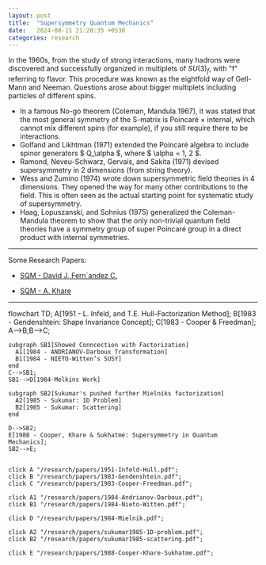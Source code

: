 ```yaml
---
layout: post
title:  "Supersymmetry Quantum Mechanics"
date:   2024-08-11 21:20:35 +0530
categories: research
---
```



In the 1960s, from the study of strong interactions, many hadrons were discovered and successfully organized in multiplets of $SU(3)_f$, with "f" referring to flavor. This procedure was known as the eightfold way of Gell-Mann and Neeman. Questions arose about bigger multiplets including particles of different spins.


- In a famous No-go theorem (Coleman, Mandula 1967), it was stated that the most general symmetry of the S-matrix is Poincaré × internal, which cannot mix different spins (for example), if you still require there to be interactions.
- Golfand and Likhtman (1971) extended the Poincaré algebra to include spinor generators $ Q_\alpha $, where $ \alpha = 1, 2 $.
- Ramond, Neveu-Schwarz, Gervais, and Sakita (1971) devised supersymmetry in 2 dimensions (from string theory).
- Wess and Zumino (1974) wrote down supersymmetric field theories in 4 dimensions. They opened the way for many other contributions to the field. This is often seen as the actual starting point for systematic study of supersymmetry.
- Haag, Lopuszanski, and Sohnius (1975) generalized the Coleman-Mandula theorem to show that the only non-trivial quantum field theories have a symmetry group of super Poincaré group in a direct product with internal symmetries.

---
Some Research Papers:
- [SQM - David J. Fern´andez C.](https://arxiv.org/pdf/0910.0192)

- [SQM - A. Khare](https://www.ias.ac.in/article/fulltext/pram/049/01/0041-0064)


---
<div class="mermaid">
flowchart TD;
    A[1951 - L. Infeld, and T.E. Hull-Factorization Method];
    B[1983 - Gendenshtein: Shape Invariance Concept];
    C[1983 - Cooper & Freedman];
    A-->B;B-->C;
    
    subgraph SB1[Showed Conncection with Factorization]
      A1[1984 - ANDRIANOV-Darboux Transformation]
      B1[1984 - NIETO-Witten’s SUSY]
    end
    C-->SB1;
    SB1-->D[1984-Melkins Work]
    
    subgraph SB2[Sukumar's pushed further Mielniks factorization]
      A2[1985 - Sukumar: 1D Problem]
      B2[1985 - Sukumar: Scattering]
    end

    D-->SB2;
    E[1988 - Cooper, Khare & Sukhatme: Supersymmetry in Quantum Mechanics];
    SB2-->E;

    
    click A "/research/papers/1951-Infeld-Hull.pdf";
    click B "/research/papers/1983-Gendenshtein.pdf";
    click C "/research/papers/1983-Cooper-Freedman.pdf";

    click A1 "/research/papers/1984-Andrianov-Darboux.pdf";
    click B1 "/research/papers/1984-Nieto-Witten.pdf";

    click D "/research/papers/1984-Mielnik.pdf";

    click A2 "/research/papers/sukumar1985-1D-problem.pdf";
    click B2 "/research/papers/sukumar1985-scattering.pdf";

    click E "/research/papers/1988-Cooper-Khare-Sukhatme.pdf";

</div>




